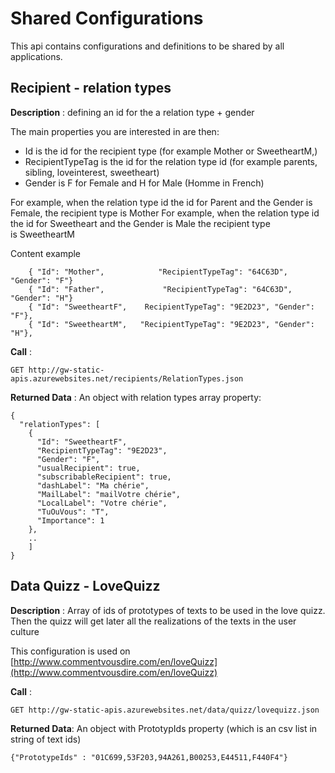 # Shared Configurations

This api contains configurations and definitions to be shared by all applications.
  
## Recipient - relation types

**Description** : defining an id for the a relation type + gender

The main properties you are interested in are then:

- Id is the id for the recipient type (for example Mother or SweetheartM,)
- RecipientTypeTag is the id for the relation type id (for example parents, sibling, loveinterest, sweetheart)
- Gender is F for Female and H for Male (Homme in French)

For example, when the relation type id the id for Parent and the Gender is Female, the recipient type is Mother
For example, when the relation type id the id for Sweetheart and the Gender is Male the recipient type is SweetheartM

Content example

        { "Id": "Mother",            "RecipientTypeTag": "64C63D", "Gender": "F"} 
        { "Id": "Father",             "RecipientTypeTag": "64C63D", "Gender": "H"} 
        { "Id": "SweetheartF",    RecipientTypeTag": "9E2D23", "Gender": "F"},
        { "Id": "SweetheartM",   "RecipientTypeTag": "9E2D23", "Gender": "H"},


**Call** : 

    GET http://gw-static-apis.azurewebsites.net/recipients/RelationTypes.json

**Returned Data** : 
An object with relation types array property:

    {
      "relationTypes": [
        {
          "Id": "SweetheartF",
          "RecipientTypeTag": "9E2D23",
          "Gender": "F",
          "usualRecipient": true,
          "subscribableRecipient": true,
          "dashLabel": "Ma chérie",
          "MailLabel": "mailVotre chérie",
          "LocalLabel": "Votre chérie",
          "TuOuVous": "T",
          "Importance": 1
        },
        ..
        ]
    }
 

   
## Data Quizz - LoveQuizz

**Description** : Array of ids of prototypes of texts to be used in the love quizz. Then the quizz will get later all the realizations of the texts in the user culture

This configuration is used on  [http://www.commentvousdire.com/en/loveQuizz](http://www.commentvousdire.com/en/loveQuizz)

**Call** :

    GET http://gw-static-apis.azurewebsites.net/data/quizz/lovequizz.json

**Returned Data**:
An object with PrototypIds property (which is an csv list in string of text ids)

    {"PrototypeIds" : "01C699,53F203,94A261,B00253,E44511,F440F4"}
    
